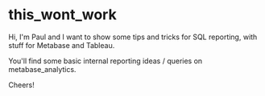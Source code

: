# this_wont_work
Hi, I'm Paul and I want to show some tips and tricks for SQL reporting, with stuff for Metabase and Tableau.

You'll find some basic internal reporting ideas / queries on metabase_analytics.

Cheers!
